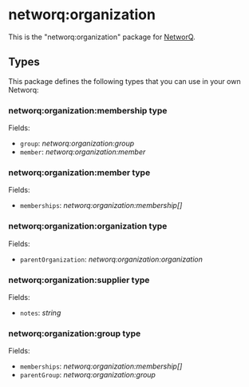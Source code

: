 networq:organization
====

This is the "networq:organization" package for [NetworQ](https://github.com/networq).

## Types

This package defines the following types that you can use in your own Networq:

### networq:organization:membership type

Fields:

  * `group`: *networq:organization:group*
  * `member`: *networq:organization:member*

### networq:organization:member type

Fields:

  * `memberships`: *networq:organization:membership[]*

### networq:organization:organization type

Fields:

  * `parentOrganization`: *networq:organization:organization*

### networq:organization:supplier type

Fields:

  * `notes`: *string*

### networq:organization:group type

Fields:

  * `memberships`: *networq:organization:membership[]*
  * `parentGroup`: *networq:organization:group*


